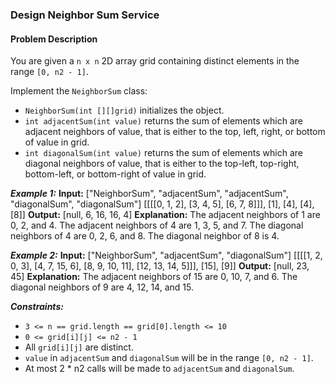 ### Design Neighbor Sum Service

#### Problem Description

You are given a `n x n` 2D array grid containing distinct elements in the range `[0, n2 - 1]`.

Implement the `NeighborSum` class:

- `NeighborSum(int [][]grid)` initializes the object.
- `int adjacentSum(int value)` returns the sum of elements which are adjacent neighbors of value, that is either to the top, left, right, or bottom of value in grid.
- `int diagonalSum(int value)` returns the sum of elements which are diagonal neighbors of value, that is either to the top-left, top-right, bottom-left, or bottom-right of value in grid.

**_Example 1:_**
**Input:** ["NeighborSum", "adjacentSum", "adjacentSum", "diagonalSum", "diagonalSum"]
[[[[0, 1, 2], [3, 4, 5], [6, 7, 8]]], [1], [4], [4], [8]]
**Output:** [null, 6, 16, 16, 4]
**Explanation:**
The adjacent neighbors of 1 are 0, 2, and 4.
The adjacent neighbors of 4 are 1, 3, 5, and 7.
The diagonal neighbors of 4 are 0, 2, 6, and 8.
The diagonal neighbor of 8 is 4.

**_Example 2:_**
**Input:**
["NeighborSum", "adjacentSum", "diagonalSum"]
[[[[1, 2, 0, 3], [4, 7, 15, 6], [8, 9, 10, 11], [12, 13, 14, 5]]], [15], [9]]
**Output:** [null, 23, 45]
**Explanation:**
The adjacent neighbors of 15 are 0, 10, 7, and 6.
The diagonal neighbors of 9 are 4, 12, 14, and 15.

**_Constraints:_**

- `3 <= n == grid.length == grid[0].length <= 10`
- `0 <= grid[i][j] <= n2 - 1`
- All `grid[i][j]` are distinct.
- `value` in `adjacentSum` and `diagonalSum` will be in the range `[0, n2 - 1]`.
- At most 2 \* n2 calls will be made to `adjacentSum` and `diagonalSum`.
